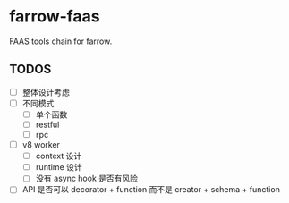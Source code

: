 # farrow-faas

FAAS tools chain for farrow.

## TODOS

* [ ] 整体设计考虑
* [ ] 不同模式
  * [ ] 单个函数
  * [ ] restful
  * [ ] rpc
* [ ] v8 worker
  * [ ] context 设计
  * [ ] runtime 设计
  * [ ] 没有 async hook 是否有风险
* [ ] API 是否可以 decorator + function 而不是 creator + schema + function
